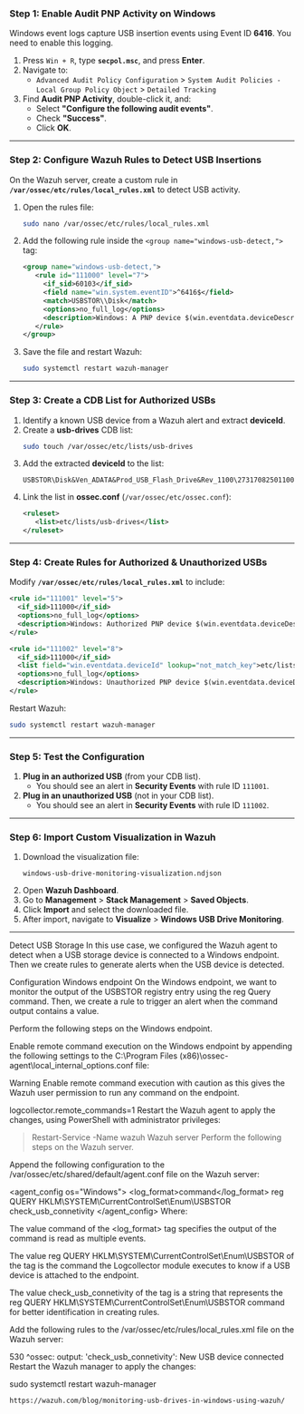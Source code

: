 ### **Step 1: Enable Audit PNP Activity on Windows**
Windows event logs capture USB insertion events using Event ID **6416**. You need to enable this logging.

1. Press `Win + R`, type **`secpol.msc`**, and press **Enter**.
2. Navigate to:
   - `Advanced Audit Policy Configuration` > `System Audit Policies - Local Group Policy Object` > `Detailed Tracking`
3. Find **Audit PNP Activity**, double-click it, and:
   - Select **"Configure the following audit events"**.
   - Check **"Success"**.
   - Click **OK**.

---

### **Step 2: Configure Wazuh Rules to Detect USB Insertions**
On the Wazuh server, create a custom rule in **`/var/ossec/etc/rules/local_rules.xml`** to detect USB activity.

1. Open the rules file:
   ```bash
   sudo nano /var/ossec/etc/rules/local_rules.xml
   ```
2. Add the following rule inside the `<group name="windows-usb-detect,">` tag:
   ```xml
   <group name="windows-usb-detect,">
      <rule id="111000" level="7">
        <if_sid>60103</if_sid>
        <field name="win.system.eventID">^6416$</field>
        <match>USBSTOR\\Disk</match>
        <options>no_full_log</options>
        <description>Windows: A PNP device $(win.eventdata.deviceDescription) was connected to $(win.system.computer).</description>
      </rule>
   </group>
   ```
3. Save the file and restart Wazuh:
   ```bash
   sudo systemctl restart wazuh-manager
   ```

---

### **Step 3: Create a CDB List for Authorized USBs**
1. Identify a known USB device from a Wazuh alert and extract **deviceId**.
2. Create a **usb-drives** CDB list:
   ```bash
   sudo touch /var/ossec/etc/lists/usb-drives
   ```
3. Add the extracted **deviceId** to the list:
   ```
   USBSTOR\Disk&Ven_ADATA&Prod_USB_Flash_Drive&Rev_1100\273170825011004C&0:
   ```
4. Link the list in **ossec.conf** (`/var/ossec/etc/ossec.conf`):
   ```xml
   <ruleset>
      <list>etc/lists/usb-drives</list>
   </ruleset>
   ```

---

### **Step 4: Create Rules for Authorized & Unauthorized USBs**
Modify **`/var/ossec/etc/rules/local_rules.xml`** to include:

```xml
<rule id="111001" level="5">
  <if_sid>111000</if_sid>
  <options>no_full_log</options>
  <description>Windows: Authorized PNP device $(win.eventdata.deviceDescription) was connected to $(win.system.computer).</description>
</rule>

<rule id="111002" level="8">
  <if_sid>111000</if_sid>
  <list field="win.eventdata.deviceId" lookup="not_match_key">etc/lists/usb-drives</list>
  <options>no_full_log</options>
  <description>Windows: Unauthorized PNP device $(win.eventdata.deviceDescription) was connected to $(win.system.computer).</description>
</rule>
```

Restart Wazuh:
```bash
sudo systemctl restart wazuh-manager
```

---

### **Step 5: Test the Configuration**
1. **Plug in an authorized USB** (from your CDB list).
   - You should see an alert in **Security Events** with rule ID `111001`.
2. **Plug in an unauthorized USB** (not in your CDB list).
   - You should see an alert in **Security Events** with rule ID `111002`.

---

### **Step 6: Import Custom Visualization in Wazuh**
1. Download the visualization file:
   ```
   windows-usb-drive-monitoring-visualization.ndjson
   ```
2. Open **Wazuh Dashboard**.
3. Go to **Management** > **Stack Management** > **Saved Objects**.
4. Click **Import** and select the downloaded file.
5. After import, navigate to **Visualize** > **Windows USB Drive Monitoring**.

---
Detect USB Storage
In this use case, we configured the Wazuh agent to detect when a USB storage device is connected to a Windows endpoint. Then we create rules to generate alerts when the USB device is detected.

Configuration
Windows endpoint
On the Windows endpoint, we want to monitor the output of the USBSTOR registry entry using the reg Query command. Then, we create a rule to trigger an alert when the command output contains a value.

Perform the following steps on the Windows endpoint.

Enable remote command execution on the Windows endpoint by appending the following settings to the C:\Program Files (x86)\ossec-agent\local_internal_options.conf file:

Warning Enable remote command execution with caution as this gives the Wazuh user permission to run any command on the endpoint.

logcollector.remote_commands=1
Restart the Wazuh agent to apply the changes, using PowerShell with administrator privileges:


> Restart-Service -Name wazuh
Wazuh server
Perform the following steps on the Wazuh server.

Append the following configuration to the /var/ossec/etc/shared/default/agent.conf file on the Wazuh server:


<agent_config os="Windows">
  <localfile>
    <log_format>command</log_format>
    <command>reg QUERY HKLM\SYSTEM\CurrentControlSet\Enum\USBSTOR</command>
    <alias>check_usb_connetivity</alias>
  </localfile>
</agent_config>
Where:

The value command of the <log_format> tag specifies the output of the command is read as multiple events.

The value reg QUERY HKLM\SYSTEM\CurrentControlSet\Enum\USBSTOR of the <command> tag is the command the Logcollector module executes to know if a USB device is attached to the endpoint.

The value check_usb_connetivity of the <alias> tag is a string that represents the reg QUERY HKLM\SYSTEM\CurrentControlSet\Enum\USBSTOR command for better identification in creating rules.

Add the following rules to the /var/ossec/etc/rules/local_rules.xml file on the Wazuh server:


<group name="detect_usb_storage,">
  <rule id="100016" level="7">
    <if_sid>530</if_sid>
    <match>^ossec: output: 'check_usb_connetivity':</match>
    <description>New USB device connected</description>
  </rule>
</group>
Restart the Wazuh manager to apply the changes:


sudo systemctl restart wazuh-manager

```
https://wazuh.com/blog/monitoring-usb-drives-in-windows-using-wazuh/
```
